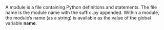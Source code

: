 A module is a file containing Python definitions and statements.
The file name is the module name with the suffix .py appended.
Within a module,
the module’s name (as a string) is available as the value of the global variable __name__.

